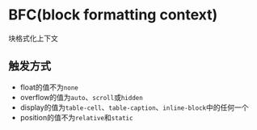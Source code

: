 # BFC(block formatting context)
块格式化上下文

## 触发方式
+ float的值不为`none`   
+ overflow的值为`auto`、`scroll`或`hidden`  
+ display的值为`table-cell`、`table-caption`、`inline-block`中的任何一个  
+ position的值不为`relative`和`static`